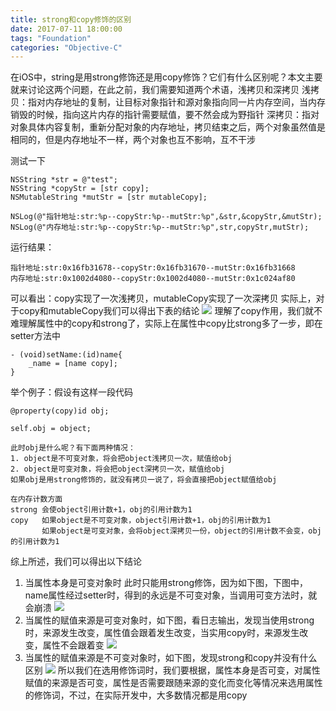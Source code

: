 ```yaml
---
title: strong和copy修饰的区别
date: 2017-07-11 18:00:00
tags: "Foundation"
categories: "Objective-C"
---
```


在iOS中，string是用strong修饰还是用copy修饰？它们有什么区别呢？本文主要就来讨论这两个问题，在此之前，我们需要知道两个术语，浅拷贝和深拷贝
浅拷贝：指对内存地址的复制，让目标对象指针和源对象指向同一片内存空间，当内存销毁的时候，指向这片内存的指针需要赋值，要不然会成为野指针
深拷贝：指对对象具体内容复制，重新分配对象的内存地址，拷贝结束之后，两个对象虽然值是相同的，但是内存地址不一样，两个对象也互不影响，互不干涉

测试一下
```
NSString *str = @"test";
NSString *copyStr = [str copy];
NSMutableString *mutStr = [str mutableCopy];
    
NSLog(@"指针地址:str:%p--copyStr:%p--mutStr:%p",&str,&copyStr,&mutStr);
NSLog(@"内存地址:str:%p--copyStr:%p--mutStr:%p",str,copyStr,mutStr);
```

运行结果：
```
指针地址:str:0x16fb31678--copyStr:0x16fb31670--mutStr:0x16fb31668
内存地址:str:0x1002d4080--copyStr:0x1002d4080--mutStr:0x1c024af80
```

可以看出：copy实现了一次浅拷贝，mutableCopy实现了一次深拷贝
实际上，对于copy和mutableCopy我们可以得出下表的结论
![](http://upload-images.jianshu.io/upload_images/1258499-6bd5b734187d57ac.png?imageMogr2/auto-orient/strip%7CimageView2/2/w/1240)
理解了copy作用，我们就不难理解属性中的copy和strong了，实际上在属性中copy比strong多了一步，即在setter方法中
```
- (void)setName:(id)name{
    _name = [name copy];
}
```

举个例子：假设有这样一段代码
```
@property(copy)id obj;

self.obj = object;

此时obj是什么呢？有下面两种情况：
1. object是不可变对象，将会把object浅拷贝一次，赋值给obj
2. object是可变对象，将会把object深拷贝一次，赋值给obj
如果obj是用strong修饰的，就没有拷贝一说了，将会直接把object赋值给obj

在内存计数方面
strong 会使object引用计数+1，obj的引用计数为1
copy   如果object是不可变对象，object引用计数+1，obj的引用计数为1
       如果object是可变对象，会将object深拷贝一份，object的引用计数不会变，obj的引用计数为1
```

综上所述，我们可以得出以下结论
1. 当属性本身是可变对象时
此时只能用strong修饰，因为如下图，下图中，name属性经过setter时，得到的永远是不可变对象，当调用可变方法时，就会崩溃
 ![](http://upload-images.jianshu.io/upload_images/1258499-1a9d57ee8a8e4763.png?imageMogr2/auto-orient/strip%7CimageView2/2/w/1240)
2. 当属性的赋值来源是可变对象时，如下图，看日志输出，发现当使用strong时，来源发生改变，属性值会跟着发生改变，当实用copy时，来源发生改变，属性不会跟着变
![](http://upload-images.jianshu.io/upload_images/1258499-5a401ecb8e554a8c.png?imageMogr2/auto-orient/strip%7CimageView2/2/w/1240)
3. 当属性的赋值来源是不可变对象时，如下图，发现strong和copy并没有什么区别
![](http://upload-images.jianshu.io/upload_images/1258499-c590e302f3ea3c9b.png?imageMogr2/auto-orient/strip%7CimageView2/2/w/1240)
所以我们在选用修饰词时，我们要根据，属性本身是否可变，对属性赋值的来源是否可变，属性是否需要跟随来源的变化而变化等情况来选用属性的修饰词，不过，在实际开发中，大多数情况都是用copy

